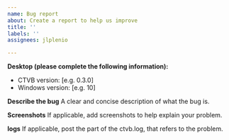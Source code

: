 ```yaml
---
name: Bug report
about: Create a report to help us improve
title: ''
labels: ''
assignees: jlplenio

---
```


<!--
You are required to finish these two steps before you open a new issue:

1. Follow all troubleshooting step from the wiki
https://github.com/jlplenio/crude-twitch-viewer-bot/wiki/Troubleshooting
2. Please ensure that there is not an issue already for the bug.
-->

**Desktop (please complete the following information):**
 - CTVB version: [e.g. 0.3.0]
 - Windows version: [e.g. 10]

**Describe the bug**
A clear and concise description of what the bug is.

**Screenshots**
If applicable, add screenshots to help explain your problem.

**logs**
If applicable, post the part of the ctvb.log, that refers to the problem.
